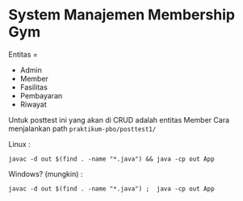 # System Manajemen Membership Gym
Entitas = 
- Admin
- Member
- Fasilitas
- Pembayaran
- Riwayat

Untuk posttest ini yang akan di CRUD adalah entitas Member 
Cara menjalankan path ```praktikum-pbo/posttest1/```

Linux :

```javac -d out $(find . -name "*.java") && java -cp out App```

Windows? (mungkin) :

```javac -d out $(find . -name "*.java") ;  java -cp out App```